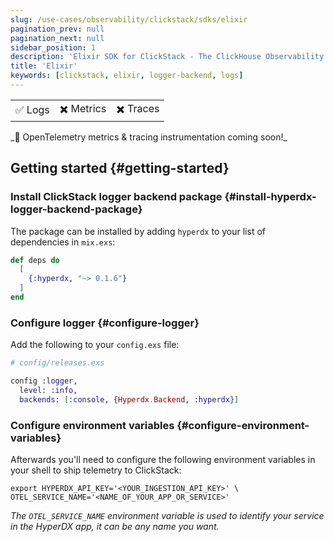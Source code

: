 ```yaml
---
slug: /use-cases/observability/clickstack/sdks/elixir
pagination_prev: null
pagination_next: null
sidebar_position: 1
description: 'Elixir SDK for ClickStack - The ClickHouse Observability Stack'
title: 'Elixir'
keywords: [clickstack, elixir, logger-backend, logs]
---
```


<table>
  <tbody>
    <tr>
      <td className="pe-2">✅ Logs</td>
      <td className="pe-2">✖️ Metrics</td>
      <td className="pe-2">✖️ Traces</td>
    </tr>
  </tbody>
</table>
_🚧 OpenTelemetry metrics & tracing instrumentation coming soon!_

## Getting started {#getting-started}

### Install ClickStack logger backend package {#install-hyperdx-logger-backend-package}

The package can be installed by adding `hyperdx` to your list of dependencies in
`mix.exs`:

```elixir
def deps do
  [
    {:hyperdx, "~> 0.1.6"}
  ]
end
```

### Configure logger {#configure-logger}

Add the following to your `config.exs` file:

```elixir
# config/releases.exs

config :logger,
  level: :info,
  backends: [:console, {Hyperdx.Backend, :hyperdx}]
```

### Configure environment variables {#configure-environment-variables}

Afterwards you'll need to configure the following environment variables in your
shell to ship telemetry to ClickStack:

```shell
export HYPERDX_API_KEY='<YOUR_INGESTION_API_KEY>' \
OTEL_SERVICE_NAME='<NAME_OF_YOUR_APP_OR_SERVICE>'
```

_The `OTEL_SERVICE_NAME` environment variable is used to identify your service
in the HyperDX app, it can be any name you want._
